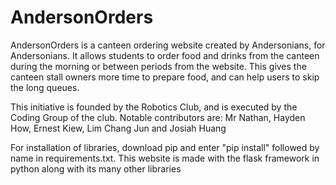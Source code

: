 # AndersonOrders

AndersonOrders is a canteen ordering website created by Andersonians, for Andersonians.
It allows students to order food and drinks from the canteen during the morning or between periods from the website.
This gives the canteen stall owners more time to prepare food, and can help users to skip the long queues.

This initiative is founded by the Robotics Club, and is executed by the Coding Group of the club.
Notable contributors are: Mr Nathan, Hayden How, Ernest Kiew, Lim Chang Jun and Josiah Huang

For installation of libraries, download pip and enter "pip install" followed by name in requirements.txt.
This website is made with the flask framework in python along with its many other libraries